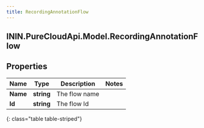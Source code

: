 ```yaml
---
title: RecordingAnnotationFlow
---
```

## ININ.PureCloudApi.Model.RecordingAnnotationFlow

## Properties

|Name | Type | Description | Notes|
|------------ | ------------- | ------------- | -------------|
| **Name** | **string** | The flow name | |
| **Id** | **string** | The flow Id | |
{: class="table table-striped"}


